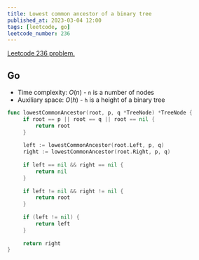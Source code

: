 ```yaml
---
title: Lowest common ancestor of a binary tree
published_at: 2023-03-04 12:00
tags: [leetcode, go]
leetcode_number: 236
---
```


[Leetcode 236 problem.](https://leetcode.com/problems/lowest-common-ancestor-of-a-binary-tree/)

## Go

- Time complexity: $O(n)$ - `n` is a number of nodes
- Auxiliary space: $O(h)$ - `h` is a height of a binary tree

```go
func lowestCommonAncestor(root, p, q *TreeNode) *TreeNode {
     if root == p || root == q || root == nil {
         return root
     }
     
     left := lowestCommonAncestor(root.Left, p, q)
     right := lowestCommonAncestor(root.Right, p, q)
     
     if left == nil && right == nil {
         return nil
     }
     
     if left != nil && right != nil {
         return root
     }
     
     if (left != nil) {
         return left
     }
     
     return right
}

```